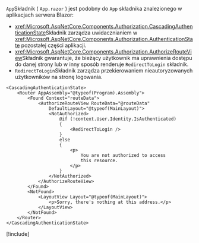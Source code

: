`App`Składnik ( `App.razor` ) jest podobny do `App` składnika znalezionego w aplikacjach serwera Blazor:

* <xref:Microsoft.AspNetCore.Components.Authorization.CascadingAuthenticationState>Składnik zarządza uwidacznianiem w <xref:Microsoft.AspNetCore.Components.Authorization.AuthenticationState> pozostałej części aplikacji.
* <xref:Microsoft.AspNetCore.Components.Authorization.AuthorizeRouteView>Składnik gwarantuje, że bieżący użytkownik ma uprawnienia dostępu do danej strony lub w inny sposób renderuje `RedirectToLogin` składnik.
* `RedirectToLogin`Składnik zarządza przekierowaniem nieautoryzowanych użytkowników na stronę logowania.

```razor
<CascadingAuthenticationState>
    <Router AppAssembly="@typeof(Program).Assembly">
        <Found Context="routeData">
            <AuthorizeRouteView RouteData="@routeData" 
                DefaultLayout="@typeof(MainLayout)">
                <NotAuthorized>
                    @if (!context.User.Identity.IsAuthenticated)
                    {
                        <RedirectToLogin />
                    }
                    else
                    {
                        <p>
                            You are not authorized to access 
                            this resource.
                        </p>
                    }
                </NotAuthorized>
            </AuthorizeRouteView>
        </Found>
        <NotFound>
            <LayoutView Layout="@typeof(MainLayout)">
                <p>Sorry, there's nothing at this address.</p>
            </LayoutView>
        </NotFound>
    </Router>
</CascadingAuthenticationState>
```

[!include[](../prefer-exact-matches.md)]
